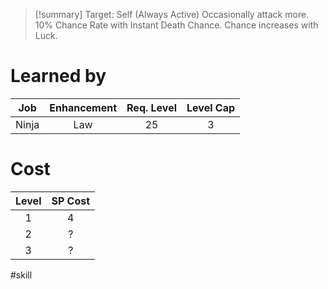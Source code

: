 >[!summary]
>Target: Self (Always Active)
>Occasionally attack more.
>10% Chance Rate with Instant Death Chance.
>Chance increases with Luck.
# Learned by
|  Job  | Enhancement | Req. Level | Level Cap |
|:-----:|:-----------:|:----------:|:---------:|
| Ninja |     Law     |     25     |     3     | 
# Cost
| Level | SP Cost |
|:-----:|:-------:|
|   1   |    4    | 
|   2   |    ?    |
|   3   |    ?    |

#skill 
